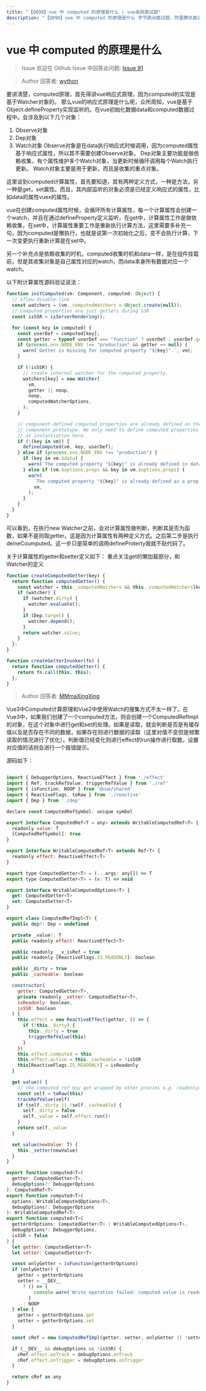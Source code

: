 ```yaml
---
title: "【Q090】vue 中 computed 的原理是什么 | vue高频面试题"
description: "【Q090】vue 中 computed 的原理是什么 字节跳动面试题、阿里腾讯面试题、美团小米面试题。"
---
```


# vue 中 computed 的原理是什么

> Issue
> 欢迎在 Gtihub Issue 中回答此问题: [Issue 91](https://github.com/shfshanyue/Daily-Question/issues/91)

> Author
> 回答者: [wython](https://github.com/wython)

要讲清楚，computed原理，首先得讲vue响应式原理，因为computed的实现是基于Watcher对象的。
那么vue的响应式原理是什么呢，众所周知，vue是基于Object.defineProperty实现监听的。在vue初始化数据data和computed数据过程中。会涉及到以下几个对象：

1. Observe对象
2. Dep对象
3. Watch对象
   Observe对象是在data执行响应式时候调用，因为computed属性基于响应式属性，所以其不需要创建Observe对象。
   Dep对象主要功能是做依赖收集，有个属性维护多个Watch对象，当更新时候循环调用每个Watch执行更新。
   Watch对象主要是用于更新，而且是收集的重点对象。

这里谈到computed计算属性，首先要知道，其有两种定义方式，一种是方法，另一种是get，set属性。而且，其内部监听的对象必须是已经定义响应式的属性，比如data的属性vuex的属性。

vue在创建computed属性时候，会循环所有计算属性，每一个计算属性会创建一个watch，并且在通过defineProperty定义监听，在get中，计算属性工作是做依赖收集，在set中，计算属性重要工作是重新执行计算方法，这里需要多补充一句，因为computed是懒执行，也就是说第一次初始化之后，变不会执行计算，下一次变更执行重新计算是在set中。

另一个补充点是依赖收集的时机，computed收集时机和data一样，是在组件挂载前，但是其收集对象是自己属性对应的watch，而data本身所有数据对应一个watch。

以下附计算属性源码验证说法：

```typescript
function initComputed(vm: Component, computed: Object) {
  // $flow-disable-line
  const watchers = (vm._computedWatchers = Object.create(null));
  // computed properties are just getters during SSR
  const isSSR = isServerRendering();

  for (const key in computed) {
    const userDef = computed[key];
    const getter = typeof userDef === "function" ? userDef : userDef.get;
    if (process.env.NODE_ENV !== "production" && getter == null) {
      warn(`Getter is missing for computed property "${key}".`, vm);
    }

    if (!isSSR) {
      // create internal watcher for the computed property.
      watchers[key] = new Watcher(
        vm,
        getter || noop,
        noop,
        computedWatcherOptions,
      );
    }

    // component-defined computed properties are already defined on the
    // component prototype. We only need to define computed properties defined
    // at instantiation here.
    if (!(key in vm)) {
      defineComputed(vm, key, userDef);
    } else if (process.env.NODE_ENV !== "production") {
      if (key in vm.$data) {
        warn(`The computed property "${key}" is already defined in data.`, vm);
      } else if (vm.$options.props && key in vm.$options.props) {
        warn(
          `The computed property "${key}" is already defined as a prop.`,
          vm,
        );
      }
    }
  }
}
```

可以看到，在执行new Watcher之前，会对计算属性做判断，判断其是否为函数，如果不是则取getter。这是因为计算属性有两种定义方式。之后第二步是执行deineCoumputed。这一步只是简单的调用defineProterty我就不贴代码了。

关于计算属性的getter和setter定义如下：
重点关注get的懒加载部分，和Watcher的定义

```typescript
function createComputedGetter(key) {
  return function computedGetter() {
    const watcher = this._computedWatchers && this._computedWatchers[key];
    if (watcher) {
      if (watcher.dirty) {
        watcher.evaluate();
      }
      if (Dep.target) {
        watcher.depend();
      }
      return watcher.value;
    }
  };
}

function createGetterInvoker(fn) {
  return function computedGetter() {
    return fn.call(this, this);
  };
}
```

> Author
> 回答者: [MMmaXingXing](https://github.com/MMmaXingXing)

Vue3中Computed计算原理和Vue2中使用Watch的搜集方式不太一样了。在Vue3中，如果我们创建了一个computed方法，则会创建一个ComputedRefImpl的对象，在这个对象中进行get和set的处理。如果是读取，就会判断是否是有缓存值以及是否存在不同的数据，如果存在则进行数据的读取（这里对值不变但是频繁读取的情况进行了优化）。判断值已经变化则进行effect的run操作进行取数。设置对应值的话则会进行一个报错提示。

源码如下：

```javascript

import { DebuggerOptions, ReactiveEffect } from './effect'
import { Ref, trackRefValue, triggerRefValue } from './ref'
import { isFunction, NOOP } from '@vue/shared'
import { ReactiveFlags, toRaw } from './reactive'
import { Dep } from './dep'

declare const ComputedRefSymbol: unique symbol

export interface ComputedRef<T = any> extends WritableComputedRef<T> {
  readonly value: T
  [ComputedRefSymbol]: true
}

export interface WritableComputedRef<T> extends Ref<T> {
  readonly effect: ReactiveEffect<T>
}

export type ComputedGetter<T> = (...args: any[]) => T
export type ComputedSetter<T> = (v: T) => void

export interface WritableComputedOptions<T> {
  get: ComputedGetter<T>
  set: ComputedSetter<T>
}

export class ComputedRefImpl<T> {
  public dep?: Dep = undefined

  private _value!: T
  public readonly effect: ReactiveEffect<T>

  public readonly __v_isRef = true
  public readonly [ReactiveFlags.IS_READONLY]: boolean

  public _dirty = true
  public _cacheable: boolean

  constructor(
    getter: ComputedGetter<T>,
    private readonly _setter: ComputedSetter<T>,
    isReadonly: boolean,
    isSSR: boolean
  ) {
    this.effect = new ReactiveEffect(getter, () => {
      if (!this._dirty) {
        this._dirty = true
        triggerRefValue(this)
      }
    })
    this.effect.computed = this
    this.effect.active = this._cacheable = !isSSR
    this[ReactiveFlags.IS_READONLY] = isReadonly
  }

  get value() {
    // the computed ref may get wrapped by other proxies e.g. readonly() #3376
    const self = toRaw(this)
    trackRefValue(self)
    if (self._dirty || !self._cacheable) {
      self._dirty = false
      self._value = self.effect.run()!
    }
    return self._value
  }

  set value(newValue: T) {
    this._setter(newValue)
  }
}

export function computed<T>(
  getter: ComputedGetter<T>,
  debugOptions?: DebuggerOptions
): ComputedRef<T>
export function computed<T>(
  options: WritableComputedOptions<T>,
  debugOptions?: DebuggerOptions
): WritableComputedRef<T>
export function computed<T>(
  getterOrOptions: ComputedGetter<T> | WritableComputedOptions<T>,
  debugOptions?: DebuggerOptions,
  isSSR = false
) {
  let getter: ComputedGetter<T>
  let setter: ComputedSetter<T>

  const onlyGetter = isFunction(getterOrOptions)
  if (onlyGetter) {
    getter = getterOrOptions
    setter = __DEV__
      ? () => {
          console.warn('Write operation failed: computed value is readonly')
        }
      : NOOP
  } else {
    getter = getterOrOptions.get
    setter = getterOrOptions.set
  }

  const cRef = new ComputedRefImpl(getter, setter, onlyGetter || !setter, isSSR)

  if (__DEV__ && debugOptions && !isSSR) {
    cRef.effect.onTrack = debugOptions.onTrack
    cRef.effect.onTrigger = debugOptions.onTrigger
  }

  return cRef as any
}

```
